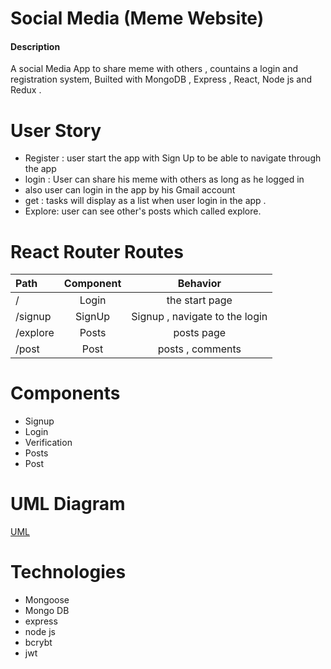 # Social Media (Meme Website)


#### Description 

A social Media App to share meme with others , countains a login and registration system, Builted with MongoDB , Express , React, Node js
and Redux .


# User Story 

* Register : user start the app with Sign Up to be able to navigate through the app
* login : User can share his meme  with others as long as he logged in 
* also user can login in the app by his Gmail account 
* get : tasks will display as a list when user login in the app . 
* Explore: user can see other's posts which called explore.



# React Router Routes 

| Path          | Component       |    Behavior       | 
| :---          |     :---:       |     :---:         |   
| /             |     Login       |  the start page   |    
| /signup       |     SignUp      |      Signup , navigate to the login |    
| /explore      |     Posts       |    posts page     |  
| /post         |     Post        |  posts , comments |    


# Components 

* Signup
* Login
* Verification
* Posts
* Post



# UML Diagram

[UML](./diagram/UML.png)



# Technologies

* Mongoose
* Mongo DB
* express
* node js
* bcrybt
* jwt